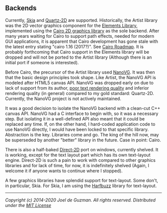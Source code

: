 ## Backends

Currently, [Skia](https://skia.org/) and
[Quartz-2D](https://apple.co/2SljYHw) are supported. Historically, the Artist
library was the 2D vector graphics component for the [Elements
Library](http://cycfi.github.io/elements/), implemented using the [Cairo 2D
graphics library](https://www.cairographics.org/) as the sole backend. After
many years waiting for Cairo to support path effects, needed for modern GUI
applications, it is apparent that Cairo development has gone stale with the
latest entry stating "cairo 1.16 (2017?)". See [Cairo
Roadmap](https://www.cairographics.org/roadmap/). It is probably forthcoming
that Cairo support in the Elements library will be dropped and will not be
ported to the Artist library (Although there is an initial port if someone is
interested).

Before Cairo, the precursor of the Artist library used
[NanoVG](https://github.com/memononen/nanovg). It was then that the basic
design principles took shape. Like Artist, the NanoVG API is modeled after
HTML5 canvas API. NanoVG was dropped early on due to lack of support from its
author, [poor text rendering
quality](https://blog.johnnovak.net/2016/05/29/cross-platform-gui-trainwreck-2016-edition/#enter-nanovg)
and inferior rendering quality (in general) compared to my gold standard:
Quartz-2D. Currently, the NanoVG project is not actively maintained.

It was a good decision to isolate the NanoVG backend with a clean-cut C++
canvas API. NanoVG had a C interface to begin with, so it was a necessary
step. But isolating it in a well-defined API also meant that it could be
replaced any time. If, on the other hand, I hard-coded application code to
use NanoVG directly, I would have been locked to that specific library.
Abstraction is the key. Libraries come and go. The king of the hill now, may
be superseded by another "better" library in the future. Case in point:
Cairo.

There is also a half-baked
[Direct-2D](https://docs.microsoft.com/en-us/windows/win32/direct2d/direct2d-portal)
port on windows, currently shelved. It is working, except for the text layout
part which has its own text-layout engine. Direct-2D is such a pain to work
with compared to other graphics libraries and for lack of time, for now, it
is indefinitely shelved (Again, I welcome it if anyone wants to continue
where I stopped).

A few graphics libraries have splendid support for text-layout. Some don't,
in particular, Skia. For Skia, I am using the
[Harfbuzz](https://www.freedesktop.org/wiki/Software/HarfBuzz/) library for
text-layout.

-------------------------------------------------------------------------------

*Copyright (c) 2014-2020 Joel de Guzman. All rights reserved.*
*Distributed under the [MIT License](https://opensource.org/licenses/MIT)*
